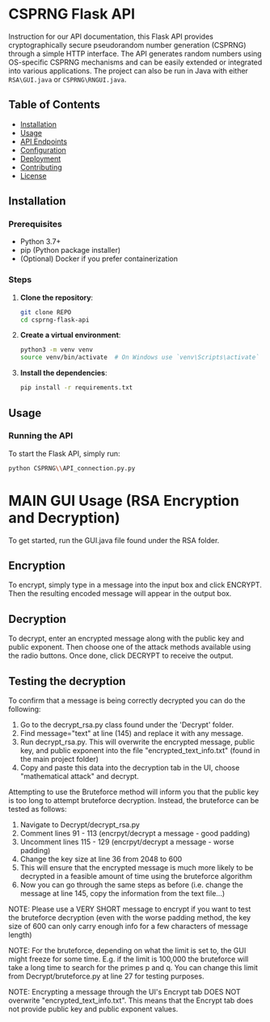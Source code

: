# CSPRNG Flask API

Instruction for our API documentation, this Flask API provides cryptographically secure pseudorandom number generation (CSPRNG) through a simple HTTP interface. The API generates random numbers using OS-specific CSPRNG mechanisms and can be easily extended or integrated into various applications. The project can also be run in Java with either `RSA\GUI.java` or `CSPRNG\RNGUI.java`.

## Table of Contents

- [Installation](#installation)
- [Usage](#usage)
- [API Endpoints](#api-endpoints)
- [Configuration](#configuration)
- [Deployment](#deployment)
- [Contributing](#contributing)
- [License](#license)

## Installation

### Prerequisites

- Python 3.7+
- pip (Python package installer)
- (Optional) Docker if you prefer containerization

### Steps

1. **Clone the repository**:

    ```bash
    git clone REPO
    cd csprng-flask-api
    ```

2. **Create a virtual environment**:

    ```bash
    python3 -m venv venv
    source venv/bin/activate  # On Windows use `venv\Scripts\activate`
    ```

3. **Install the dependencies**:

    ```bash
    pip install -r requirements.txt
    ```

## Usage

### Running the API

To start the Flask API, simply run:

```bash
python CSPRNG\\API_connection.py.py
```

# MAIN GUI Usage (RSA Encryption and Decryption)

To get started, run the GUI.java file found under the RSA folder.

## Encryption

To encrypt, simply type in a message into the input box and click ENCRYPT. Then the resulting encoded message will appear in the output box. 

## Decryption

To decrypt, enter an encrypted message along with the public key and public exponent. Then choose one of the attack methods available using the radio buttons. Once done,
click DECRYPT to receive the output. 

## Testing the decryption 

To confirm that a message is being correctly decrypted you can do the following:
1. Go to the decrypt_rsa.py class found under the 'Decrypt' folder.
2. Find message="text" at line (145) and replace it with any message.
3. Run decrypt_rsa.py. This will overwrite the encrypted message, public key, and public exponent into the file "encrypted_text_info.txt" (found in the main project folder)
4. Copy and paste this data into the decryption tab in the UI, choose "mathematical attack" and decrypt.

Attempting to use the Bruteforce method will inform you that the public key is too long to attempt bruteforce decryption. Instead, the bruteforce can be tested as follows: 
1. Navigate to Decrypt/decrypt_rsa.py
2. Comment lines 91 - 113 (encrpyt/decrypt a message - good padding)
3. Uncomment lines 115 - 129 (encrpyt/decrypt a message - worse padding)
4. Change the key size at line 36 from 2048 to 600
5. This will ensure that the encrypted message is much more likely to be decrypted in a feasible amount of time using the bruteforce algorithm
6. Now you can go through the same steps as before (i.e. change the message at line 145, copy the information from the text file...)

NOTE: Please use a VERY SHORT message to encrypt if you want to test the bruteforce decryption (even with the worse padding method, the key size of 600 can only carry enough info for a few characters of message length)

NOTE: For the bruteforce, depending on what the limit is set to, the GUI might freeze for some time. E.g. if the limit is 100,000 the bruteforce will take a long time to search for the primes p and q. You can change this limit from Decrypt/bruteforce.py at line 27 for testing purposes.

NOTE: Encrypting a message through the UI's Encrypt tab DOES NOT overwrite "encrypted_text_info.txt". This means that the Encrypt tab does not provide public key and public exponent values. 
